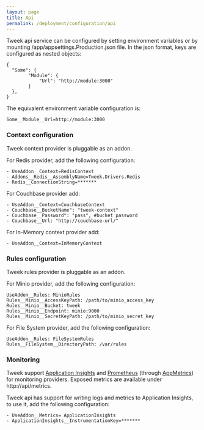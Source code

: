 ```yaml
---
layout: page
title: Api
permalink: /deployment/configuration/api
---
```


Tweek api service can be configured by setting environment variables or by mounting /app/appsettings.Production.json file.
In the json format, keys are configured as nested objects:

```
{
  "Some": {
        "Module": {
            "Url": "http://module:3000"
        }
  },
}
```

The equivalent environment variable configuration is:

```
Some__Module__Url=http://module:3000
```

### Context configuration

Tweek context provider is pluggable as an addon.

For Redis provider, add the following configuration:

```
- UseAddon__Context=RedisContext
- Addons__Redis__AssemblyName=Tweek.Drivers.Redis
- Redis__ConnectionString=*******
```

For Couchbase provider add:

```
- UseAddon__Context=CouchbaseContext
- Couchbase__BucketName": "tweek-context"
- Couchbase__Password": "pass", #bucket password
- Couchbase__Url: "http://couchbase-url/"
```

For In-Memory context provider add:

```
- UseAddon__Context=InMemoryContext
```

### Rules configuration

Tweek rules provider is pluggable as an addon.

For Minio provider, add the following configuration:

```
UseAddon__Rules: MinioRules
Rules__Minio__AccessKeyPath: /path/to/minio_access_key
Rules__Minio__Bucket: tweek
Rules__Minio__Endpoint: minio:9000
Rules__Minio__SecretKeyPath: /path/to/minio_secret_key
```

For File System provider, add the following configuration:

```
UseAddon__Rules: FileSystemRules
Rules__FileSystem__DirectoryPath: /var/rules
```

### Monitoring

Tweek support [Application Insights](https://azure.microsoft.com/en-us/services/application-insights/) and [Prometheus](https://prometheus.io/) (through [AppMetrics](http://app-metrics.io/)) for monitoring providers.
Exposed metrics are available under http://api/metrics.

Tweek api has support for writing logs and metrics to Application Insights, to use it, add the following configuration:

```
- UseAddon__Metrics= ApplicationInsights
- ApplicationInsights__InstrumentationKey=*******
```
